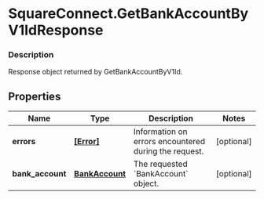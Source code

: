 # SquareConnect.GetBankAccountByV1IdResponse

### Description

Response object returned by GetBankAccountByV1Id.

## Properties
Name | Type | Description | Notes
------------ | ------------- | ------------- | -------------
**errors** | [**[Error]**](Error.md) | Information on errors encountered during the request. | [optional] 
**bank_account** | [**BankAccount**](BankAccount.md) | The requested &#x60;BankAccount&#x60; object. | [optional] 


